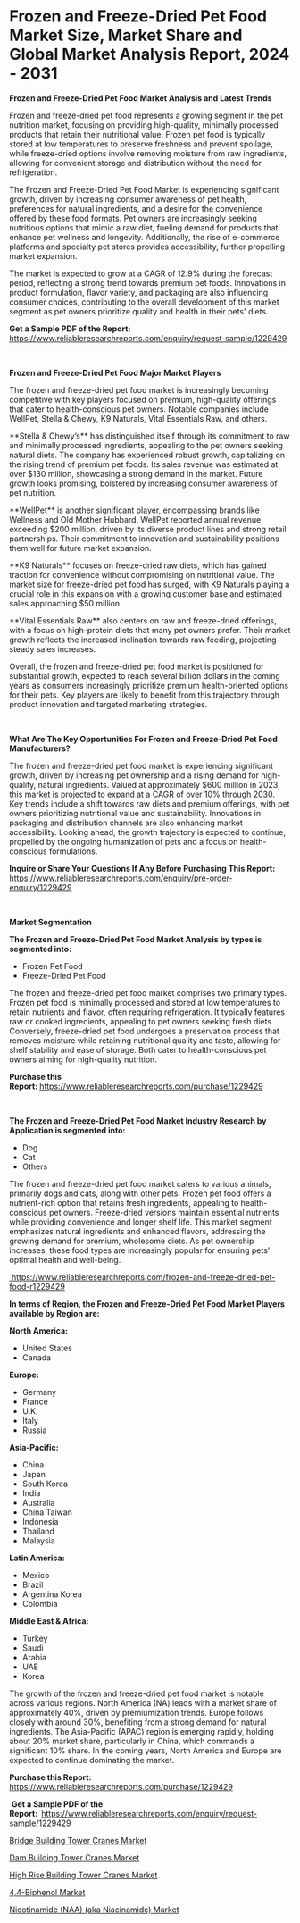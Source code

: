 <p><h1>Frozen and Freeze-Dried Pet Food Market Size, Market Share and Global Market Analysis Report, 2024 - 2031</h1></p><p><strong>Frozen and Freeze-Dried Pet Food Market Analysis and Latest Trends</strong></p>
<p><p>Frozen and freeze-dried pet food represents a growing segment in the pet nutrition market, focusing on providing high-quality, minimally processed products that retain their nutritional value. Frozen pet food is typically stored at low temperatures to preserve freshness and prevent spoilage, while freeze-dried options involve removing moisture from raw ingredients, allowing for convenient storage and distribution without the need for refrigeration.</p><p>The Frozen and Freeze-Dried Pet Food Market is experiencing significant growth, driven by increasing consumer awareness of pet health, preferences for natural ingredients, and a desire for the convenience offered by these food formats. Pet owners are increasingly seeking nutritious options that mimic a raw diet, fueling demand for products that enhance pet wellness and longevity. Additionally, the rise of e-commerce platforms and specialty pet stores provides accessibility, further propelling market expansion.</p><p>The market is expected to grow at a CAGR of 12.9% during the forecast period, reflecting a strong trend towards premium pet foods. Innovations in product formulation, flavor variety, and packaging are also influencing consumer choices, contributing to the overall development of this market segment as pet owners prioritize quality and health in their pets' diets.</p></p>
<p><strong>Get a Sample PDF of the Report:&nbsp;</strong> <a href="https://www.reliableresearchreports.com/enquiry/request-sample/1229429?utm_campaign=7&utm_medium=2&utm_source=Github&utm_content=ia&utm_term=15102024&utm_id=frozen-and-freeze-dried-pet-food">https://www.reliableresearchreports.com/enquiry/request-sample/1229429</a></p>
<p>&nbsp;</p>
<p><strong>Frozen and Freeze-Dried Pet Food Major Market Players</strong></p>
<p><p>The frozen and freeze-dried pet food market is increasingly becoming competitive with key players focused on premium, high-quality offerings that cater to health-conscious pet owners. Notable companies include WellPet, Stella & Chewy, K9 Naturals, Vital Essentials Raw, and others.</p><p>**Stella & Chewy’s** has distinguished itself through its commitment to raw and minimally processed ingredients, appealing to the pet owners seeking natural diets. The company has experienced robust growth, capitalizing on the rising trend of premium pet foods. Its sales revenue was estimated at over $130 million, showcasing a strong demand in the market. Future growth looks promising, bolstered by increasing consumer awareness of pet nutrition.</p><p>**WellPet** is another significant player, encompassing brands like Wellness and Old Mother Hubbard. WellPet reported annual revenue exceeding $200 million, driven by its diverse product lines and strong retail partnerships. Their commitment to innovation and sustainability positions them well for future market expansion.</p><p>**K9 Naturals** focuses on freeze-dried raw diets, which has gained traction for convenience without compromising on nutritional value. The market size for freeze-dried pet food has surged, with K9 Naturals playing a crucial role in this expansion with a growing customer base and estimated sales approaching $50 million.</p><p>**Vital Essentials Raw** also centers on raw and freeze-dried offerings, with a focus on high-protein diets that many pet owners prefer. Their market growth reflects the increased inclination towards raw feeding, projecting steady sales increases.</p><p>Overall, the frozen and freeze-dried pet food market is positioned for substantial growth, expected to reach several billion dollars in the coming years as consumers increasingly prioritize premium health-oriented options for their pets. Key players are likely to benefit from this trajectory through product innovation and targeted marketing strategies.</p></p>
<p>&nbsp;</p>
<p><strong>What Are The Key Opportunities For Frozen and Freeze-Dried Pet Food Manufacturers?</strong></p>
<p><p>The frozen and freeze-dried pet food market is experiencing significant growth, driven by increasing pet ownership and a rising demand for high-quality, natural ingredients. Valued at approximately $600 million in 2023, this market is projected to expand at a CAGR of over 10% through 2030. Key trends include a shift towards raw diets and premium offerings, with pet owners prioritizing nutritional value and sustainability. Innovations in packaging and distribution channels are also enhancing market accessibility. Looking ahead, the growth trajectory is expected to continue, propelled by the ongoing humanization of pets and a focus on health-conscious formulations.</p></p>
<p><strong>Inquire or Share Your Questions If Any Before Purchasing This Report:</strong> <a href="https://www.reliableresearchreports.com/enquiry/pre-order-enquiry/1229429?utm_campaign=7&utm_medium=2&utm_source=Github&utm_content=ia&utm_term=15102024&utm_id=frozen-and-freeze-dried-pet-food">https://www.reliableresearchreports.com/enquiry/pre-order-enquiry/1229429</a></p>
<p>&nbsp;</p>
<p><strong>Market Segmentation</strong></p>
<p><strong>The Frozen and Freeze-Dried Pet Food Market Analysis by types is segmented into:</strong></p>
<p><ul><li>Frozen Pet Food</li><li>Freeze-Dried Pet Food</li></ul></p>
<p><p>The frozen and freeze-dried pet food market comprises two primary types. Frozen pet food is minimally processed and stored at low temperatures to retain nutrients and flavor, often requiring refrigeration. It typically features raw or cooked ingredients, appealing to pet owners seeking fresh diets. Conversely, freeze-dried pet food undergoes a preservation process that removes moisture while retaining nutritional quality and taste, allowing for shelf stability and ease of storage. Both cater to health-conscious pet owners aiming for high-quality nutrition.</p></p>
<p><strong>Purchase this Report:&nbsp;</strong><a href="https://www.reliableresearchreports.com/purchase/1229429?utm_campaign=7&utm_medium=2&utm_source=Github&utm_content=ia&utm_term=15102024&utm_id=frozen-and-freeze-dried-pet-food">https://www.reliableresearchreports.com/purchase/1229429</a></p>
<p>&nbsp;</p>
<p><strong>The Frozen and Freeze-Dried Pet Food Market Industry Research by Application is segmented into:</strong></p>
<p><ul><li>Dog</li><li>Cat</li><li>Others</li></ul></p>
<p><p>The frozen and freeze-dried pet food market caters to various animals, primarily dogs and cats, along with other pets. Frozen pet food offers a nutrient-rich option that retains fresh ingredients, appealing to health-conscious pet owners. Freeze-dried versions maintain essential nutrients while providing convenience and longer shelf life. This market segment emphasizes natural ingredients and enhanced flavors, addressing the growing demand for premium, wholesome diets. As pet ownership increases, these food types are increasingly popular for ensuring pets' optimal health and well-being.</p></p>
<p><a href="https://www.reliableresearchreports.com/frozen-and-freeze-dried-pet-food-r1229429?utm_campaign=7&utm_medium=2&utm_source=Github&utm_content=ia&utm_term=15102024&utm_id=frozen-and-freeze-dried-pet-food">&nbsp;https://www.reliableresearchreports.com/frozen-and-freeze-dried-pet-food-r1229429</a></p>
<p><strong>In terms of Region, the Frozen and Freeze-Dried Pet Food Market Players available by Region are:</strong></p>
<p>
    <p> <strong> North America: </strong>
        <ul>
            <li>United States</li>
            <li>Canada</li>
        </ul>
        </p> 
    <p> <strong> Europe: </strong>
        <ul>
            <li>Germany</li>
            <li>France</li>
            <li>U.K.</li>
            <li>Italy</li>
            <li>Russia</li>
        </ul>
        </p> 
    <p> <strong> Asia-Pacific: </strong>
        <ul>
            <li>China</li>
            <li>Japan</li>
            <li>South Korea</li>
            <li>India</li>
            <li>Australia</li>
            <li>China Taiwan</li>
            <li>Indonesia</li>
            <li>Thailand</li>
            <li>Malaysia</li>
        </ul>
        </p> 
    <p> <strong> Latin America: </strong>
        <ul>
            <li>Mexico</li>
            <li>Brazil</li>
            <li>Argentina Korea</li>
            <li>Colombia</li>
        </ul>
        </p> 
    <p> <strong> Middle East & Africa: </strong>
        <ul>
            <li>Turkey</li>
            <li>Saudi</li>
            <li>Arabia</li>
            <li>UAE</li>
            <li>Korea</li>
        </ul>
    </p>
    </p>
<p><p>The growth of the frozen and freeze-dried pet food market is notable across various regions. North America (NA) leads with a market share of approximately 40%, driven by premiumization trends. Europe follows closely with around 30%, benefiting from a strong demand for natural ingredients. The Asia-Pacific (APAC) region is emerging rapidly, holding about 20% market share, particularly in China, which commands a significant 10% share. In the coming years, North America and Europe are expected to continue dominating the market.</p></p>
<p><strong>Purchase this Report: </strong><a href="https://www.reliableresearchreports.com/purchase/1229429?utm_campaign=7&utm_medium=2&utm_source=Github&utm_content=ia&utm_term=15102024&utm_id=frozen-and-freeze-dried-pet-food">https://www.reliableresearchreports.com/purchase/1229429</a></p>
<p>&nbsp;<strong>Get a Sample PDF of the Report:&nbsp;&nbsp;</strong><a href="https://www.reliableresearchreports.com/enquiry/request-sample/1229429?utm_campaign=7&utm_medium=2&utm_source=Github&utm_content=ia&utm_term=15102024&utm_id=frozen-and-freeze-dried-pet-food">https://www.reliableresearchreports.com/enquiry/request-sample/1229429</a></p>
<p><strong></strong></p>
<p><p><a href="https://www.linkedin.com/pulse/investing-bridge-building-tower-cranes-market-trends-leading-xvfef?trk=public_post_embed_feed-article-content&utm_campaign=7&utm_medium=2&utm_source=Github&utm_content=ia&utm_term=15102024&utm_id=frozen-and-freeze-dried-pet-food">Bridge Building Tower Cranes Market</a></p><p><a href="https://www.linkedin.com/pulse/strategic-forecast-dam-building-tower-cranes-market-growth-m5ykf?trk=public_post_embed_feed-article-content&utm_campaign=7&utm_medium=2&utm_source=Github&utm_content=ia&utm_term=15102024&utm_id=frozen-and-freeze-dried-pet-food">Dam Building Tower Cranes Market</a></p><p><a href="https://www.linkedin.com/pulse/strategic-market-insights-global-high-rise-building-tower-cranes-wu95f?trk=public_post_embed_feed-article-content&utm_campaign=7&utm_medium=2&utm_source=Github&utm_content=ia&utm_term=15102024&utm_id=frozen-and-freeze-dried-pet-food">High Rise Building Tower Cranes Market</a></p><p><a href="https://github.com/MarilynDouglas476/Market-Research-Report-List-1/blob/main/44-biphenol-market.md?utm_campaign=7&utm_medium=2&utm_source=Github&utm_content=ia&utm_term=15102024&utm_id=frozen-and-freeze-dried-pet-food">4,4-Biphenol Market</a></p><p><a href="https://github.com/FahadAhmed223/Market-Research-Report-List-1/blob/main/nicotinamide-naa-aka-niacinamide-market.md?utm_campaign=7&utm_medium=2&utm_source=Github&utm_content=ia&utm_term=15102024&utm_id=frozen-and-freeze-dried-pet-food">Nicotinamide (NAA) (aka Niacinamide) Market</a></p></p>